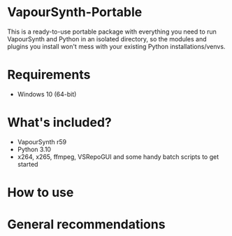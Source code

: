 # VapourSynth-Portable
This is a ready-to-use portable package with everything you need to run VapourSynth and Python in an isolated directory, so the modules and plugins you install won't mess with your existing Python installations/venvs.

# Requirements
- Windows 10 (64-bit)

# What's included?
- VapourSynth r59
- Python 3.10
- x264, x265, ffmpeg, VSRepoGUI and some handy batch scripts to get started

# How to use

# General recommendations
